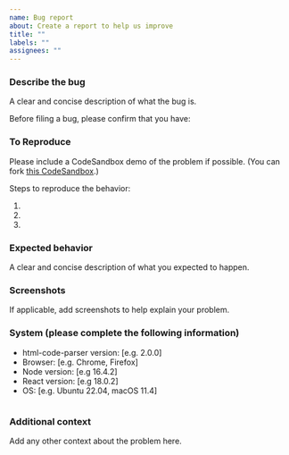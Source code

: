 ```yaml
---
name: Bug report
about: Create a report to help us improve
title: ""
labels: ""
assignees: ""
---
```


### Describe the bug

A clear and concise description of what the bug is.

Before filing a bug, please confirm that you have:

### To Reproduce

Please include a CodeSandbox demo of the problem if possible. (You can fork [this CodeSandbox](https://codesandbox.io/p/github/tiavina-mika/html-code-parser-demo).)

Steps to reproduce the behavior:

1.
2.
3.

### Expected behavior

A clear and concise description of what you expected to happen.

### Screenshots

If applicable, add screenshots to help explain your problem.

### System (please complete the following information)

- html-code-parser version: [e.g. 2.0.0]
- Browser: [e.g. Chrome, Firefox]
- Node version: [e.g 16.4.2]
- React version: [e.g 18.0.2]
- OS: [e.g. Ubuntu 22.04, macOS 11.4]

```tsx

```

### Additional context

Add any other context about the problem here.
